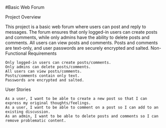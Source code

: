 #Basic Web Forum

Project Overview

This project is a basic web forum where users can post and reply to messages. The forum ensures that only logged-in users can create posts and comments, while only admins have the ability to delete posts and comments. All users can view posts and comments. Posts and comments are text-only, and user passwords are securely encrypted and salted.
Non-Functional Requirements

    Only logged-in users can create posts/comments.
    Only admins can delete posts/comments.
    All users can view posts/comments.
    Posts/comments contain only text.
    Passwords are encrypted and salted.

User Stories

    As a user, I want to be able to create a new post so that I can express my original thoughts/feelings.
    As a user, I want to be able to comment on a post so I can add to an existing discussion.
    As an admin, I want to be able to delete posts and comments so I can remove problematic content.



